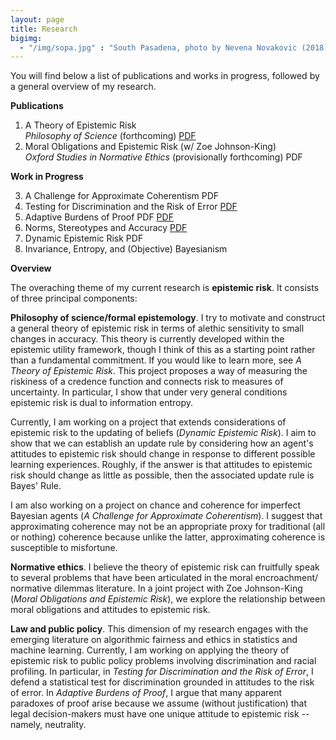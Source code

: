 ```yaml
---
layout: page
title: Research
bigimg:
  - "/img/sopa.jpg" : "South Pasadena, photo by Nevena Novakovic (2018)"
---
```

You will find below a list of publications and works in progress, followed by a general overview of my research.  

**Publications**
1. A Theory of Epistemic Risk  
  _Philosophy of Science_ (forthcoming) [PDF](research/babic_ter.pdf)
2. Moral Obligations and Epistemic Risk (w/ Zoe Johnson-King)  
  _Oxford Studies in Normative Ethics_ (provisionally forthcoming) PDF

**Work in Progress** 

<ol start="3">
  <li>A Challenge for Approximate Coherentism PDF </li>
  <li>Testing for Discrimination and the Risk of Error <a href="babic_dre.pdf">PDF</a> </li>
  <li>Adaptive Burdens of Proof PDF <a href="babic_abp.pdf">PDF</a> </li>
  <li>Norms, Stereotypes and Accuracy <a href="babic_nsa.pdf">PDF</a> </li>
  <li>Dynamic Epistemic Risk PDF </li>
  <li>Invariance, Entropy, and (Objective) Bayesianism </li>
</ol> 

**Overview**
  
The overaching theme of my current research is **epistemic risk**. It consists of three principal components:

**Philosophy of science/formal epistemology**. I try to motivate and construct a general theory of epistemic risk in terms of alethic sensitivity to small changes in accuracy. This theory is currently developed within the epistemic utility framework, though I think of this as a starting point rather than a fundamental commitment. If you would like to learn more, see _A Theory of Epistemic Risk_. This project proposes a way of measuring the riskiness of a credence function and connects risk to measures of uncertainty. In particular, I show that under very general conditions epistemic risk is dual to information entropy. 

Currently, I am working on a project that extends considerations of epistemic risk to the updating of beliefs (_Dynamic Epistemic Risk_). I aim to show that we can establish an update rule by considering how an agent's attitudes to epistemic risk should change in response to different possible learning experiences. Roughly, if the answer is that attitudes to epistemic risk should change as little as possible, then the associated update rule is Bayes' Rule. 

I am also working on a project on chance and coherence for imperfect Bayesian agents (_A Challenge for Approximate Coherentism_). I suggest that approximating coherence may not be an appropriate proxy for traditional (all or nothing) coherence because unlike the latter, approximating coherence is susceptible to misfortune. 

**Normative ethics**. I believe the theory of epistemic risk can fruitfully speak to several problems that have been articulated in the moral encroachment/ normative dilemmas literature. In a joint project with Zoe Johnson-King (_Moral Obligations and Epistemic Risk_), we explore the relationship between moral obligations and attitudes to epistemic risk.

**Law and public policy**. This dimension of my research engages with the emerging literature on algorithmic fairness and ethics in statistics and machine learning. Currently, I am working on applying the theory of epistemic risk to public policy problems involving discrimination and racial profiling. In particular, in _Testing for Discrimination and the Risk of Error_, I defend a statistical test for discrimination grounded in attitudes to the risk of error. In _Adaptive Burdens of Proof_, I argue that many apparent paradoxes of proof arise because we assume (without justification) that legal decision-makers must have one unique attitude to epistemic risk -- namely, neutrality.  
